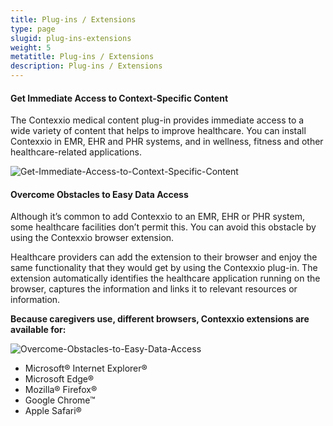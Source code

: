 ```yaml
---
title: Plug-ins / Extensions
type: page
slugid: plug-ins-extensions
weight: 5
metatitle: Plug-ins / Extensions
description: Plug-ins / Extensions
---
```

#### Get Immediate Access to Context-Specific Content

The Contexxio medical content plug-in provides immediate access to a wide variety of content that helps to improve healthcare. You can install Contexxio in EMR, EHR and PHR systems, and in wellness, fitness and other healthcare-related applications.

![Get-Immediate-Access-to-Context-Specific-Content](/assets-natural/brand/www.netspective.com/solutions/contexxio/Get-Immediate-Access-to-Context-Specific-Content.jpg#center)

#### Overcome Obstacles to Easy Data Access

Although it’s common to add Contexxio to an EMR, EHR or PHR system, some healthcare facilities don’t permit this. You can avoid this obstacle by using the Contexxio browser extension.

Healthcare providers can add the extension to their browser and enjoy the same functionality that they would get by using the Contexxio plug-in. The extension automatically identifies the healthcare application running on the browser, captures the information and links it to relevant resources or information.

**Because caregivers use, different browsers, Contexxio extensions are available for:**

![Overcome-Obstacles-to-Easy-Data-Access](/assets-natural/brand/www.netspective.com/solutions/contexxio/Overcome-Obstacles-to-Easy-Data-Access.jpg#right)

* Microsoft® Internet Explorer®
* Microsoft Edge®
* Mozilla® Firefox®
* Google Chrome™
* Apple Safari®
